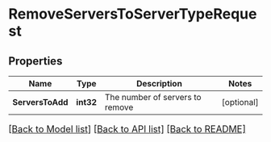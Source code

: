 # RemoveServersToServerTypeRequest

## Properties

Name | Type | Description | Notes
------------ | ------------- | ------------- | -------------
**ServersToAdd** | **int32** | The number of servers to remove | [optional] 

[[Back to Model list]](../README.md#documentation-for-models) [[Back to API list]](../README.md#documentation-for-api-endpoints) [[Back to README]](../README.md)

<style>
     p, ul, ol, li { font-size: 18px !important;}
</style>


